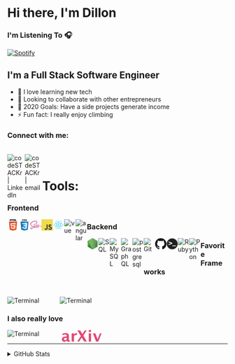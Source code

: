 # Hi there, I'm Dillon 
### I'm Listening To 🎧
[![Spotify](https://spotify-player.dillon-co.vercel.app/api/spotify)](https://open.spotify.com/user/124387117)

## I'm a Full Stack Software Engineer

- 🌱 I love learning new tech 
- 👯 Looking to collaborate with other entrepreneurs
- 🥅 2020 Goals: Have a side projects generate income
- ⚡ Fun fact: I really enjoy climbing


### Connect with me:
###### 
[<img align="left" alt="codeSTACKr | LinkedIn" width="40px" src="https://cdn.jsdelivr.net/npm/simple-icons@v3/icons/linkedin.svg" />][linkedin]
[<img align="left" alt="codeSTACKr | email" width="40px" src="https://raw.githubusercontent.com/simple-icons/simple-icons/473b41f3919527e9ca60aef18539937a351b86c4/icons/gmail.svg" />][email]


<br />

# Tools:
### Frontend
[<img align="left" alt="HTML5" width="26px" src="https://raw.githubusercontent.com/github/explore/80688e429a7d4ef2fca1e82350fe8e3517d3494d/topics/html/html.png" />][webdevplaylist]
[<img align="left" alt="CSS3" width="26px" src="https://raw.githubusercontent.com/github/explore/80688e429a7d4ef2fca1e82350fe8e3517d3494d/topics/css/css.png" />][cssplaylist]
[<img align="left" alt="Sass" width="26px" src="https://raw.githubusercontent.com/github/explore/80688e429a7d4ef2fca1e82350fe8e3517d3494d/topics/sass/sass.png" />][cssplaylist]
[<img align="left" alt="JavaScript" width="26px" src="https://raw.githubusercontent.com/github/explore/80688e429a7d4ef2fca1e82350fe8e3517d3494d/topics/javascript/javascript.png" />][jsplaylist]
[<img align="left" alt="React" width="26px" src="https://raw.githubusercontent.com/github/explore/80688e429a7d4ef2fca1e82350fe8e3517d3494d/topics/react/react.png" />][reactplaylist]
[<img align="left" alt="vue" width="26px" src="https://cdn.iconscout.com/icon/free/png-512/vue-282497.png" />][webdevplaylist]
[<img align="left" alt="angular" width="26px" src="https://angular.io/assets/images/logos/angularjs/AngularJS-Shield.svg" />][webdevplaylist]

### Backend
[<img align="left" alt="Node.js" width="26px" src="https://raw.githubusercontent.com/github/explore/80688e429a7d4ef2fca1e82350fe8e3517d3494d/topics/nodejs/nodejs.png" />][webdevplaylist]
[<img align="left" alt="SQL" width="26px" src="https://www.iconfinder.com/data/icons/web-and-mobile-ui-volume-7/48/309-512.png" />][webdevplaylist]
[<img align="left" alt="MySQL" width="26px" src="https://raw.githubusercontent.com/simple-icons/simple-icons/473b41f3919527e9ca60aef18539937a351b86c4/icons/mysql.svg" />][webdevplaylist]
[<img align="left" alt="GraphQL" width="26px" src="https://raw.githubusercontent.com/simple-icons/simple-icons/473b41f3919527e9ca60aef18539937a351b86c4/icons/graphql.svg" />][webdevplaylist]
[<img align="left" alt="postgresql" width="26px" src="https://upload.wikimedia.org/wikipedia/commons/thumb/2/29/Postgresql_elephant.svg/1200px-Postgresql_elephant.svg.png" />][webdevplaylist]
[<img align="left" alt="Git" width="26px" src="https://raw.githubusercontent.com/simple-icons/simple-icons/473b41f3919527e9ca60aef18539937a351b86c4/icons/git.svg" />][webdevplaylist]
[<img align="left" alt="GitHub" width="26px" src="https://raw.githubusercontent.com/github/explore/78df643247d429f6cc873026c0622819ad797942/topics/github/github.png" />][webdevplaylist]
[<img align="left" alt="Terminal" width="26px" src="https://raw.githubusercontent.com/github/explore/80688e429a7d4ef2fca1e82350fe8e3517d3494d/topics/terminal/terminal.png" />][webdevplaylist]
[<img align="left" alt="Ruby" width="26px" src="https://upload.wikimedia.org/wikipedia/commons/thumb/7/73/Ruby_logo.svg/1024px-Ruby_logo.svg.png" />][webdevplaylist]
[<img align="left" alt="Python" width="26px" src="https://upload.wikimedia.org/wikipedia/commons/thumb/c/c3/Python-logo-notext.svg/1200px-Python-logo-notext.svg.png" />][webdevplaylist]

### Favorite Frameworks 
<br/>

[<img align="left" alt="Terminal" width="120px" src="https://upload.wikimedia.org/wikipedia/commons/thumb/6/62/Ruby_On_Rails_Logo.svg/1200px-Ruby_On_Rails_Logo.svg.png" />][webdevplaylist]
[<img align="left" alt="Terminal" width="140px" src="https://camo.githubusercontent.com/627c774e3070482b180c3abd858ef2145d46303b/68747470733a2f2f656c656374726f6e6a732e6f72672f696d616765732f656c656374726f6e2d6c6f676f2e737667" />][webdevplaylist]
<br />

### I also really love
[<img align="left" alt="Terminal" width="120px" src="https://upload.wikimedia.org/wikipedia/commons/9/96/Pytorch_logo.png" />][webdevplaylist]
[<img align="left" alt="Terminal" width="100px" src="https://github.com/dillon-co/dillon-co/blob/master/assets/arxiv-logo.png?raw=true" />][arxiv]




<br />


---



<details>
  <summary>GitHub Stats</summary>
  <img align="left" alt="dillon-co's GitHub Stats" src="https://github-readme-stats.vercel.app/api?username=dillon-co&show_icons=true&hide_border=true" />
</details>

[website]: github.com/dillon-co
[twitter]: github.com/dillon-co
[youtube]: github.com/dillon-co
[instagram]: github.com/dillon-co
[linkedin]: linkedin.com/in/dilloncortez
[webdevplaylist]: github.com/dillon-co
[jsplaylist]: github.com/dillon-co
[cssplaylist]: github.com/dillon-co
[reactplaylist]: github.com/dillon-co
[email]: mailto:dilloncortez@gmail.com
[arxiv]: arxiv.org
